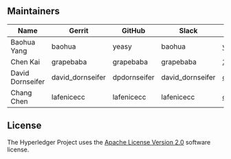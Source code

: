 ## Maintainers

| Name | Gerrit | GitHub | Slack | Email |
|---|---|---|---|---|
| Baohua Yang | baohua | yeasy | baohua | yangbaohua@gmail.com |
| Chen Kai | grapebaba | grapebaba | grapebaba | 281165273@qq.com |
| David Dornseifer | david_dornseifer | dpdornseifer | david_dornseifer | dp.dornseifer@gmail.com |
| Chang Chen | lafenicecc | lafenicecc | lafenicecc | ccchenbj@cn.ibm.com |

## License <a name="license"></a>
The Hyperledger Project uses the [Apache License Version 2.0](LICENSE) software license.